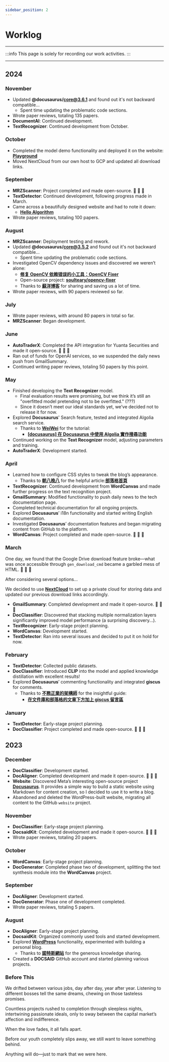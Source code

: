 ```yaml
---
sidebar_position: 2
---
```


# Worklog

---

:::info
This page is solely for recording our work activities.
:::

---

## 2024

### November

- Updated **@docusaurus/core@3.6.1** and found out it's not backward compatible...
  - Spent time updating the problematic code sections.
- Wrote paper reviews, totaling 135 papers.
- **DocumentAI**: Continued development.
- **TextRecognizer**: Continued development from October.

### October

- Completed the model demo functionality and deployed it on the website: [**Playground**](https://docsaid.org/playground/intro)
- Moved NextCloud from our own host to GCP and updated all download links.

### September

- **MRZScanner**: Project completed and made open-source. 🎉 🎉 🎉
- **TextDetector**: Continued development, following progress made in March.
- Came across a beautifully designed website and had to note it down:
  - [**Hello Algorithm**](https://www.hello-algo.com/)
- Wrote paper reviews, totaling 100 papers.

### August

- **MRZScanner**: Deployment testing and rework.
- Updated **@docusaurus/core@3.5.2** and found out it's not backward compatible...
  - Spent time updating the problematic code sections.
- Investigated OpenCV dependency issues and discovered we weren’t alone:
  - [**修复 OpenCV 依赖错误的小工具：OpenCV Fixer**](https://soulteary.com/2024/01/07/fix-opencv-dependency-errors-opencv-fixer.html)
  - Open-source project: [**soulteary/opencv-fixer**](https://github.com/soulteary/opencv-fixer/tree/main)
  - Thanks to [**蘇洋博客**](https://soulteary.com/) for sharing and saving us a lot of time.
- Wrote paper reviews, with 90 papers reviewed so far.

### July

- Wrote paper reviews, with around 80 papers in total so far.
- **MRZScanner**: Began development.

### June

- **AutoTraderX**: Completed the API integration for Yuanta Securities and made it open-source. 🎉 🎉 🎉
- Ran out of funds for OpenAI services, so we suspended the daily news push from GmailSummary.
- Continued writing paper reviews, totaling 50 papers by this point.

### May

- Finished developing the **Text Recognizer** model.
  - Final evaluation results were promising, but we think it’s still an "overfitted model pretending not to be overfitted." (???)
  - Since it doesn’t meet our ideal standards yet, we’ve decided not to release it for now.
- Explored **Docusaurus**' Search feature, tested and integrated Algolia search service.
  - Thanks to [**WeiWei**](https://github.com/WeiYun0912) for the tutorial:
    - [**[docusaurus] 在 Docusaurus 中使用 Algolia 實作搜尋功能**](https://wei-docusaurus-vercel.vercel.app/docs/Docusaurus/Algolia)
- Continued working on the **Text Recognizer** model, adjusting parameters and training.
- **AutoTraderX**: Development started.

### April

- Learned how to configure CSS styles to tweak the blog’s appearance.
  - Thanks to [**朝八晚八**](https://from8to8.com/) for the helpful article:[**部落格首頁**](https://from8to8.com/docs/Website/blog/blog_homepage/)
- **TextRecognizer**: Continued development from **WordCanvas** and made further progress on the text recognition project.
- **GmailSummary**: Modified functionality to push daily news to the tech documentation page.
- Completed technical documentation for all ongoing projects.
- Explored **Docusaurus**’ i18n functionality and started writing English documentation.
- Investigated **Docusaurus**’ documentation features and began migrating content from GitHub to the platform.
- **WordCanvas**: Project completed and made open-source. 🎉 🎉 🎉

### March

One day, we found that the Google Drive download feature broke—what was once accessible through `gen_download_cmd` became a garbled mess of HTML. 👻 👻 👻

After considering several options...

We decided to use [**NextCloud**](https://github.com/nextcloud) to set up a private cloud for storing data and updated our previous download links accordingly.

- **GmailSummary**: Completed development and made it open-source. 🎉 🎉 🎉
- **DocClassifier**: Discovered that stacking multiple normalization layers significantly improved model performance (a surprising discovery...).
- **TextRecognizer**: Early-stage project planning.
- **WordCanvas**: Development started.
- **TextDetector**: Ran into several issues and decided to put it on hold for now.

### February

- **TextDetector**: Collected public datasets.
- **DocClassifier**: Introduced **CLIP** into the model and applied knowledge distillation with excellent results!
- Explored **Docusaurus**’ commenting functionality and integrated **giscus** for comments.
  - Thanks to [**不務正業的架構師**](https://ouch1978.github.io/) for the insightful guide:
    - [**在文件庫和部落格的文章下方加上 giscus 留言區**](https://ouch1978.github.io/docs/docusaurus/customization/add-giscus-to-docusaurus)

### January

- **TextDetector**: Early-stage project planning.
- **DocClassifier**: Project completed and made open-source. 🎉 🎉 🎉

## 2023

### December

- **DocClassifier**: Development started.
- **DocAligner**: Completed development and made it open-source. 🎉 🎉 🎉
- **Website**: Discovered Meta’s interesting open-source project [**Docusaurus**](https://github.com/facebook/docusaurus). It provides a simple way to build a static website using Markdown for content creation, so I decided to use it to write a blog.
- Abandoned and deleted the WordPress-built website, migrating all content to the GitHub `website` project.

### November

- **DocClassifier**: Early-stage project planning.
- **DocsaidKit**: Completed development and made it open-source. 🎉 🎉 🎉
- Wrote paper reviews, totaling 20 papers.

### October

- **WordCanvas**: Early-stage project planning.
- **DocGenerator**: Completed phase two of development, splitting the text synthesis module into the **WordCanvas** project.

### September

- **DocAligner**: Development started.
- **DocGenerator**: Phase one of development completed.
- Wrote paper reviews, totaling 5 papers.

### August

- **DocAligner**: Early-stage project planning.
- **DocsaidKit**: Organized commonly used tools and started development.
- Explored [**WordPress**](https://wordpress.org/) functionality, experimented with building a personal blog.
  - Thanks to [**諾特斯網站**](https://notesstartup.com/) for the generous knowledge sharing.
- Created a **DOCSAID** GitHub account and started planning various projects.

### Before This

We drifted between various jobs, day after day, year after year. Listening to different bosses tell the same dreams, chewing on those tasteless promises.

Countless projects rushed to completion through sleepless nights, intertwining passionate ideals, only to sway between the capital market’s affection and indifference.

When the love fades, it all falls apart.

Before our youth completely slips away, we still want to leave something behind.

Anything will do—just to mark that we were here.
